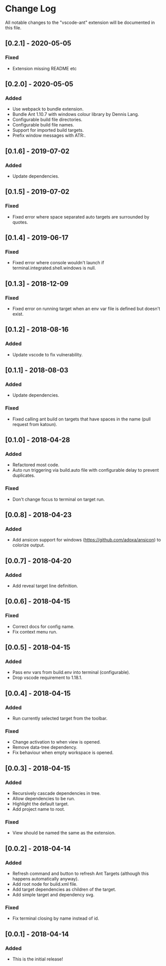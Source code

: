 # Change Log
All notable changes to the "vscode-ant" extension will be documented in this file.

## [0.2.1] - 2020-05-05
### Fixed
- Extension missing README etc

## [0.2.0] - 2020-05-05
### Added
- Use webpack to bundle extension.
- Bundle Ant 1.10.7 with windows colour library by Dennis Lang.
- Configurable build file directories.
- Configurable build file names.
- Support for imported build targets.
- Prefix window messages with ATR:.

## [0.1.6] - 2019-07-02
### Added
- Update dependencies.

## [0.1.5] - 2019-07-02
### Fixed
- Fixed error where space separated auto targets are surrounded by quotes.

## [0.1.4] - 2019-06-17
### Fixed
- Fixed error where console wouldn't launch if terminal.integrated.shell.windows is null.

## [0.1.3] - 2018-12-09
### Fixed
- Fixed error on running target when an env var file is defined but doesn't exist.

## [0.1.2] - 2018-08-16
### Added
- Update vscode to fix vulnerability.

## [0.1.1] - 2018-08-03
### Added
- Update dependencies.

### Fixed
- Fixed calling ant build on targets that have spaces in the name (pull request from katoun).

## [0.1.0] - 2018-04-28
### Added
- Refactored most code.
- Auto run triggering via build.auto file with configurable delay to prevent duplicates.

### Fixed
- Don't change focus to terminal on target run.

## [0.0.8] - 2018-04-23
### Added
- Add ansicon support for windows (https://github.com/adoxa/ansicon) to colorize output.

## [0.0.7] - 2018-04-20
### Added
- Add reveal target line definition.

## [0.0.6] - 2018-04-15
### Fixed
- Correct docs for config name.
- Fix context menu run.

## [0.0.5] - 2018-04-15
### Added
- Pass env vars from build.env into terminal (configurable).
- Drop vscode requirement to 1.18.1.

## [0.0.4] - 2018-04-15
### Added
- Run currently selected target from the toolbar.
### Fixed
- Change activation to when view is opened.
- Remove data-tree dependency.
- Fix behaviour when empty workspace is opened.

## [0.0.3] - 2018-04-15
### Added
- Recursively cascade dependencies in tree.
- Allow dependencies to be run.
- Highlight the default target.
- Add project name to root.
### Fixed
- View should be named the same as the extension.

## [0.0.2] - 2018-04-14
### Added
- Refresh command and button to refresh Ant Targets (although this happens automatically anyway).
- Add root node for build.xml file.
- Add target dependencies as children of the target.
- Add simple target and dependency svg.
### Fixed
- Fix terminal closing by name instead of id.

## [0.0.1] - 2018-04-14
### Added
- This is the initial release!